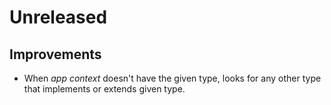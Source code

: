 # Unreleased

## Improvements

- When _app context_ doesn't have the given type, looks for any other type that
 implements or extends given type.
